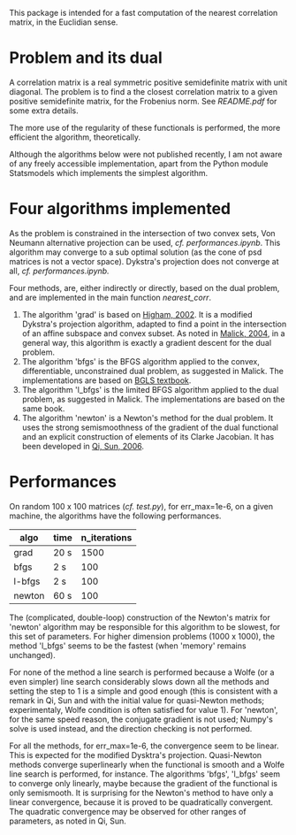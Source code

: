 This package is intended for a fast computation of the nearest correlation matrix, in the Euclidian sense.

# Problem and its dual

A correlation matrix is a real symmetric positive semidefinite matrix with unit diagonal.
The problem is to find a the closest correlation matrix to a given positive semidefinite matrix, for the Frobenius norm.
See *README.pdf* for some extra details.

The more use of the regularity of these functionals is performed, the more efficient the algorithm, theoretically.

Although the algorithms below were not published recently, I am not aware of any freely accessible implementation, apart from the Python module Statsmodels which implements the simplest algorithm.

# Four algorithms implemented

As the problem is constrained in the intersection of two convex sets, Von Neumann alternative projection can be used, *cf. performances.ipynb*. This algorithm may converge to a sub optimal solution (as the cone of psd matrices is not a vector space). Dykstra's projection does not converge at all, *cf. performances.ipynb.*

Four methods, are, either indirectly or directly, based on the dual problem, and are implemented in the main function *nearest_corr*.

1. The algorithm 'grad' is based on [Higham, 2002](https://www.maths.manchester.ac.uk/~higham/narep/narep369.pdf). It is a modified Dykstra's projection algorithm, adapted to find a point in the intersection of an affine subspace and convex subset. As noted in [Malick, 2004](https://hal.inria.fr/inria-00072409v2/document), in a general way, this algorithm is exactly a gradient descent for the dual problem.
2. The algorithm 'bfgs' is the BFGS algorithm applied to the convex, differentiable, unconstrained dual problem, as suggested in Malick. The implementations are based on [BGLS textbook](https://link.springer.com/book/10.1007/978-3-540-35447-5).
3. The algorithm 'l_bfgs' is the limited BFGS algorithm applied to the dual problem, as suggested in Malick. The implementations are based on the same book.
4. The algorithm 'newton' is a Newton's method for the dual problem. It uses the strong semismoothness of the gradient of the dual functional and an explicit construction of elements of its Clarke Jacobian. It has been developed in [Qi, Sun, 2006](http://www.personal.soton.ac.uk/hdqi/REPORTS/simax_06.pdf).

# Performances

On random 100 x 100 matrices (*cf. test.py*), for err_max=1e-6,  on a given machine, the algorithms have the following performances.

| algo   | time  | n_iterations |
| ------ | ----- | ------------ |
| grad   | 20 s  | 1500         |
| bfgs   | 2 s   | 100          |
| l-bfgs | 2 s   | 100          |
| newton | 60 s  | 100          |

The (complicated, double-loop) construction of the Newton's matrix for 'newton' algorithm may be responsible for this algorithm to be slowest, for this set of parameters. For higher dimension problems (1000 x 1000), the method 'l_bfgs' seems to be the fastest (when 'memory' remains unchanged).

For none of the method a line search is performed because a Wolfe (or a even simpler) line search considerably slows down all the methods and setting the step to 1 is a simple and good enough (this is consistent with a remark in Qi, Sun and with the initial value for quasi-Newton methods; experimentaly, Wolfe condition is often satisfied for value 1). For 'newton', for the same speed reason, the conjugate gradient is not used; Numpy's solve is used instead, and the direction checking is not performed.

For all the methods, for err_max=1e-6, the convergence seem to be linear. This is expected for the modified Dysktra's projection. Quasi-Newton methods converge superlinearly when the functional is smooth and a Wolfe line search is performed, for instance. The algorithms 'bfgs', 'l_bfgs' seem to converge only linearly, maybe because the gradient of the functional is only semismooth. It is surprising for the Newton's method to have only a linear convergence, because it is proved to be quadratically convergent. The quadratic convergence may be observed for other ranges of parameters, as noted in Qi, Sun.